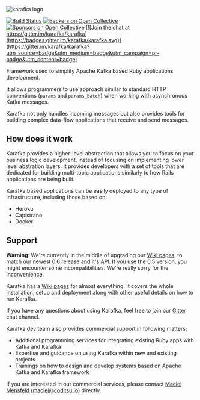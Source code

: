![karafka logo](http://mensfeld.github.io/karafka-framework-introduction/img/karafka-04.png)

[![Build Status](https://travis-ci.org/karafka/karafka.png)](https://travis-ci.org/karafka/karafka)
[![Backers on Open Collective](https://opencollective.com/karafka/backers/badge.svg)](#backers) [![Sponsors on Open Collective](https://opencollective.com/karafka/sponsors/badge.svg)](#sponsors) [![Join the chat at https://gitter.im/karafka/karafka](https://badges.gitter.im/karafka/karafka.svg)](https://gitter.im/karafka/karafka?utm_source=badge&utm_medium=badge&utm_campaign=pr-badge&utm_content=badge)

Framework used to simplify Apache Kafka based Ruby applications development.

It allows programmers to use approach similar to standard HTTP conventions (```params``` and ```params_batch```) when working with asynchronous Kafka messages.

Karafka not only handles incoming messages but also provides tools for building complex data-flow applications that receive and send messages.

## How does it work

Karafka provides a higher-level abstraction that allows you to focus on your business logic development, instead of focusing on  implementing lower level abstration layers. It provides developers with a set of tools that are dedicated for building multi-topic applications similarly to how Rails applications are being built.

Karafka based applications can be easily deployed to any type of infrastructure, including those based on:

* Heroku
* Capistrano
* Docker

## Support

**Warning**: We're currently in the middle of upgrading our [Wiki pages](https://github.com/karafka/karafka/wiki), to match our newest 0.6 release and it's API. If you use the 0.5 version, you might encounter some incompatibilities. We're really sorry for the inconvenience.

Karafka has a [Wiki pages](https://github.com/karafka/karafka/wiki) for almost everything. It covers the whole installation, setup and deployment along with other useful details on how to run Karafka.

If you have any questions about using Karafka, feel free to join our [Gitter](https://gitter.im/karafka/karafka) chat channel.

Karafka dev team also provides commercial support in following matters:

- Additional programming services for integrating existing Ruby apps with Kafka and Karafka
- Expertise and guidance on using Karafka within new and existing projects
- Trainings on how to design and develop systems based on Apache Kafka and Karafka framework

If you are interested in our commercial services, please contact [Maciej Mensfeld (maciej@coditsu.io)](mailto:maciej@coditsu.io) directly.